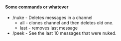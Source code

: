 #### Some commands or whatever

 - /nuke - Deletes messages in a channel
   - all - clones channel and then deletes old one.
   - last - removes last message
 - /peek - See the last 10 messages that were nuked.
